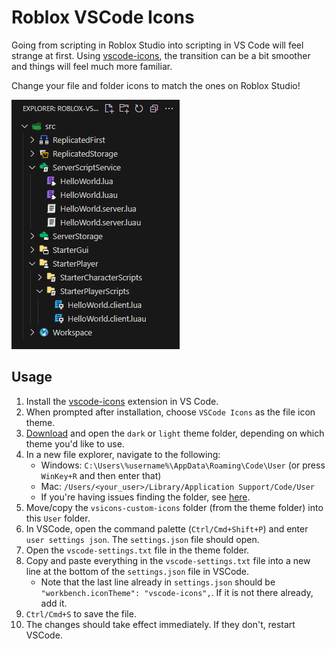 # Roblox VSCode Icons

Going from scripting in Roblox Studio into scripting in VS Code will feel strange at first. Using [vscode-icons](https://marketplace.visualstudio.com/items?itemName=vscode-icons-team.vscode-icons), the transition can be a bit smoother and things will feel much more familiar.  

Change your file and folder icons to match the ones on Roblox Studio!

<img src=example.png style="max-height: 400px"/>

## Usage
1. Install the [vscode-icons](https://marketplace.visualstudio.com/items?itemName=vscode-icons-team.vscode-icons) extension in VS Code.
1. When prompted after installation, choose `VSCode Icons` as the file icon theme.
1. [Download](https://github.com/charleskimbac/roblox-vscode-icons/releases) and open the `dark` or `light` theme folder, depending on which theme you'd like to use.
1. In a new file explorer, navigate to the following:  
    - Windows: `C:\Users\%username%\AppData\Roaming\Code\User` (or press `WinKey+R` and then enter that)  
    - Mac: `/Users/<your_user>/Library/Application Support/Code/User`
    - If you're having issues finding the folder, see [here](https://github.com/vscode-icons/vscode-icons/wiki/Custom).
1. Move/copy the `vsicons-custom-icons` folder (from the theme folder) into this `User` folder.
1. In VSCode, open the command palette (`Ctrl/Cmd+Shift+P`) and enter `user settings json`. The `settings.json` file should open.
1. Open the `vscode-settings.txt` file in the theme folder.
1. Copy and paste everything in the `vscode-settings.txt` file into a new line at the bottom of the `settings.json` file in VSCode.
    - Note that the last line already in `settings.json` should be `"workbench.iconTheme": "vscode-icons",`. If it is not there already, add it.
1. `Ctrl/Cmd+S` to save the file.
1. The changes should take effect immediately. If they don't, restart VSCode.